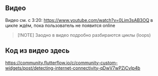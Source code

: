 ## Видео
Видео см. с 3:20: https://www.youtube.com/watch?v=0Lim3sAB3OQ
в цикле ждём, пока пользователь не появится online

> [!NOTE] Заодно в видео подробно разбираются циклы (loops)

## Код из видео здесь
https://community.flutterflow.io/c/community-custom-widgets/post/detecting-internet-connectivity-qDwV7wPZjCvIp4b
